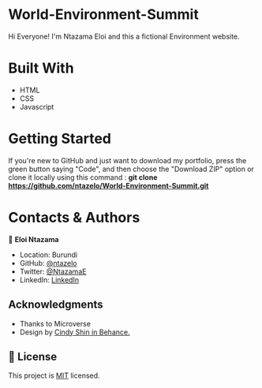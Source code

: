 # World-Environment-Summit

Hi Everyone! I'm Ntazama Eloi and this a fictional Environment website.

# Built With

- HTML
- CSS
- Javascript

# Getting Started

If you're new to GitHub and just want to download my portfolio, press the green button saying "Code", and then choose the "Download ZIP" option or clone it locally using this command : **git clone https://github.com/ntazelo/World-Environment-Summit.git**


# Contacts & Authors

👤 **Eloi Ntazama**

- Location: Burundi
- GitHub: [@ntazelo](https://github.com/ntazelo)
- Twitter: [@NtazamaE](https://twitter.com/NtazamaE
)
- LinkedIn: [LinkedIn](https://www.linkedin.com/in/eloi-ntazama-a14219214/)

## Acknowledgments

- Thanks to Microverse
- Design by [Cindy Shin in Behance.](https://www.behance.net/adagio07)


## 📝 License

This project is [MIT](https://github.com/ntazelo/Portfolio/blob/main/LICENSE) licensed.